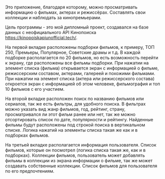 Это приложение, благодаря которому, можно просматривать информацию о фильмах, актерах и режиссёрах. Составлять свои коллекции и наблюдать за кинопремьерами.

Цель программы - это мой дипломный проект, создавался на базе данных с неофициального API Кинопоиска https://kinopoiskapiunofficial.tech/.

На первой вкладке расположены подборки фильмов, к примеру, ТОП 250, Премьеры, Популярное, Советские драмы и т.д.
В каждой подборке располагается по 20 фильмов, но есть возможность перейти к экрану, где расположены все фильмы подборки.
При нажатии на элемент списка (фильма) открывается экран с информацией о фильме, режиссерским составом, актерами, галереей и похожими фильмами.
При нажатии на элемент списка (актера или режиссерского состава) откроется экран с информацией об этом человеке, фильмография и топ 10 фильмов с его участием.

На второй вкладке расположен поиск по названию фильмов или сериалов, так же есть фильтры, для удобного поиска.
В фильтрах можно указать вид жанр фильмов, год, рейтинг, страну, просматривался ли этот фильм ранее или нет,
так же можно отсортировать список по дате, популярности и рейтингу.
Найденные фильмы будут расположены под строкой поиска в вертикальном списке.
Логика нажатий на элементы списка такая же как и в подборках фильмов.

На третьей вкладке располагается информация пользователя. Список фильмов, которые он посмотрел (логика списка такая же, как и в подборках).
Коллекции фильмов, пользователь может добавлять фильмы в коллекции из экрана информации о фильме, так же может создавать собственные коллекции.
Список фильмов для пользователя по его предпочтениям.
